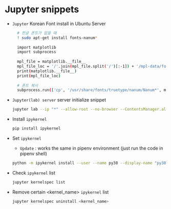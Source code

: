 # Jupyter snippets
- `Jupyter` Korean Font install in Ubuntu Server
  ```bash
    # 한글 폰트가 없을 때
    ! sudo apt-get install fonts-nanum*
    
    import matplotlib
    import subprocess
    
    mpl_file = matplotlib.__file__
    mpl_file_loc = '/'.join(mpl_file.split('/')[:-1]) + '/mpl-data/fonts/ttf/'
    print(matplotlib.__file__)
    print(mpl_file_loc)
    
    # 폰트 복사
    subprocess.run(['cp', '/usr/share/fonts/truetype/nanum/Nanum*', mpl_file_loc], shell=True)
  ```

- `Jupyter(lab) server` server initialize snippet
    ```bash
    jupyter lab --ip "*" --allow-root --no-browser --ContentsManager.allow_hidden=True
    ```

- Install `ipykernel` 
    ```bash
    pip install ipykernel
    ```

- Set `ipykernel`
    - `Update` : works the same in pipenv environment (just run the code in pipenv shell)
    ```bash
    python -m ipykernel install --user --name py38 --display-name "py38"
    ```

- Check `ipykernel` list
    ```bash
    jupyter kernelspec list
    ```

- Remove certain <kernel_name> `ipykernel` list
    ```bash
    jupyter kernelspec uninstall <kernel_name>
    ```

